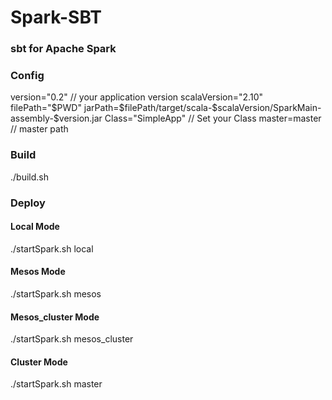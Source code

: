 # Spark-SBT
<h3>sbt for Apache Spark</h3>

<h3>Config</h3>
	version="0.2"  // your application version
	scalaVersion="2.10"
	filePath="$PWD"
	jarPath=$filePath/target/scala-$scalaVersion/SparkMain-assembly-$version.jar 
	Class="SimpleApp"  // Set your Class 
	master=master	// master path

<h3>Build</h3>
	./build.sh
	
	
<h3>Deploy</h3>
<h4>Local Mode</h4>
	./startSpark.sh local
<h4>Mesos Mode</h4>
	./startSpark.sh mesos
<h4>Mesos_cluster Mode</h4>
	./startSpark.sh mesos_cluster
<h4>Cluster Mode</h4>
	./startSpark.sh master